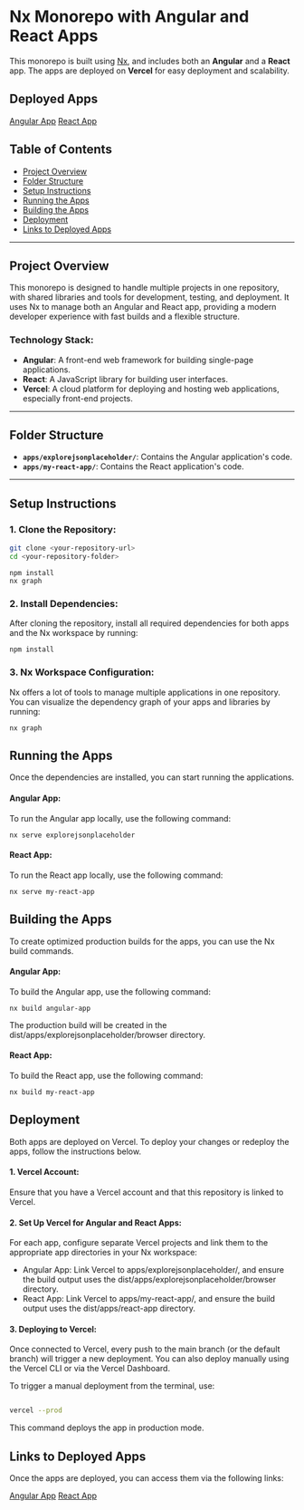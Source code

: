 # Nx Monorepo with Angular and React Apps

This monorepo is built using [Nx](https://nx.dev/), and includes both an **Angular** and a **React** app. The apps are deployed on **Vercel** for easy deployment and scalability.

## Deployed Apps

[Angular App](https://explorejsonplaceholder-react-app.vercel.app/)
[React App](https://explorejsonplaceholder-react-app.vercel.app/)

## Table of Contents

- [Project Overview](#project-overview)
- [Folder Structure](#folder-structure)
- [Setup Instructions](#setup-instructions)
- [Running the Apps](#running-the-apps)
- [Building the Apps](#building-the-apps)
- [Deployment](#deployment)
- [Links to Deployed Apps](#links-to-deployed-apps)

---

## Project Overview

This monorepo is designed to handle multiple projects in one repository, with shared libraries and tools for development, testing, and deployment. It uses Nx to manage both an Angular and React app, providing a modern developer experience with fast builds and a flexible structure.

### Technology Stack:

- **Angular**: A front-end web framework for building single-page applications.
- **React**: A JavaScript library for building user interfaces.
- **Vercel**: A cloud platform for deploying and hosting web applications, especially front-end projects.

---

## Folder Structure

- **`apps/explorejsonplaceholder/`**: Contains the Angular application's code.
- **`apps/my-react-app/`**: Contains the React application's code.

---

## Setup Instructions

### 1. Clone the Repository:

```bash
git clone <your-repository-url>
cd <your-repository-folder>

```

```
npm install
nx graph
```

### 2. Install Dependencies:

After cloning the repository, install all required dependencies for both apps and the Nx workspace by running:

```
npm install
```

### 3. Nx Workspace Configuration:

Nx offers a lot of tools to manage multiple applications in one repository. You can visualize the dependency graph of your apps and libraries by running:

```
nx graph
```

## Running the Apps

Once the dependencies are installed, you can start running the applications.

#### Angular App:

To run the Angular app locally, use the following command:

```
nx serve explorejsonplaceholder
```

#### React App:

To run the React app locally, use the following command:

```
nx serve my-react-app
```

## Building the Apps

To create optimized production builds for the apps, you can use the Nx build commands.

#### Angular App:

To build the Angular app, use the following command:

```
nx build angular-app
```

The production build will be created in the dist/apps/explorejsonplaceholder/browser directory.

#### React App:

To build the React app, use the following command:

```
nx build my-react-app
```

## Deployment

Both apps are deployed on Vercel. To deploy your changes or redeploy the apps, follow the instructions below.

#### 1. Vercel Account:

Ensure that you have a Vercel account and that this repository is linked to Vercel.

#### 2. Set Up Vercel for Angular and React Apps:

For each app, configure separate Vercel projects and link them to the appropriate app directories in your Nx workspace:

- Angular App: Link Vercel to apps/explorejsonplaceholder/, and ensure the build output uses the dist/apps/explorejsonplaceholder/browser directory.
- React App: Link Vercel to apps/my-react-app/, and ensure the build output uses the dist/apps/react-app directory.

#### 3. Deploying to Vercel:

Once connected to Vercel, every push to the main branch (or the default branch) will trigger a new deployment. You can also deploy manually using the Vercel CLI or via the Vercel Dashboard.

To trigger a manual deployment from the terminal, use:

```bash

vercel --prod
```

This command deploys the app in production mode.

## Links to Deployed Apps

Once the apps are deployed, you can access them via the following links:

[Angular App](https://explorejsonplaceholder-react-app.vercel.app/)
[React App](https://explorejsonplaceholder-react-app.vercel.app/)
